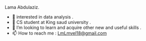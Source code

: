  Lama Abdulaziz.
- 👀  interested in data analysis .
- 🌱 CS student at King saud university .
- 💞️ I’m looking to learn and acquire other new and useful skills .
- 📫 How to reach me : LmLmvel18@gmail.com

<!---
lllaaam-lol/lllaaam-lol is a ✨ special ✨ repository because its `README.md` (this file) appears on your GitHub profile.
You can click the Preview link to take a look at your changes.
--->
